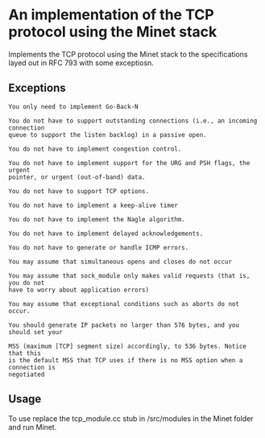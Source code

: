 # An implementation of the TCP protocol using the Minet stack
Implements the TCP protocol using the Minet stack to the specifications layed out in RFC 793 with some exceptiosn.

## Exceptions
    You only need to implement Go-Back-N

    You do not have to support outstanding connections (i.e., an incoming connection
    queue to support the listen backlog) in a passive open.

    You do not have to implement congestion control.

    You do not have to implement support for the URG and PSH flags, the urgent
    pointer, or urgent (out-of-band) data.

    You do not have to support TCP options.

    You do not have to implement a keep-alive timer

    You do not have to implement the Nagle algorithm.

    You do not have to implement delayed acknowledgements.

    You do not have to generate or handle ICMP errors.

    You may assume that simultaneous opens and closes do not occur

    You may assume that sock_module only makes valid requests (that is, you do not
    have to worry about application errors)

    You may assume that exceptional conditions such as aborts do not occur.

    You should generate IP packets no larger than 576 bytes, and you should set your

    MSS (maximum [TCP] segment size) accordingly, to 536 bytes. Notice that this
    is the default MSS that TCP uses if there is no MSS option when a connection is
    negotiated

## Usage
To use replace the tcp_module.cc stub in /src/modules in the Minet folder and run Minet.
